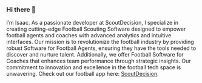 ### Hi there 👋

I’m Isaac. As a passionate developer at ScoutDecision, I specialize in creating cutting-edge Football Scouting Software designed to empower football agents and coaches with advanced analytics and intuitive interfaces. Our mission is to revolutionize the football industry by providing robust Software for Football Agents, ensuring they have the tools needed to discover and nurture talent. Additionally, we offer Football Software for Coaches that enhances team performance through strategic insights. Our commitment to innovation and excellence in the football tech space is unwavering. Check out our football app here: [ScoutDecision](https://www.scoutdecision.com/).
<!--
**Block99block99/Block99block99** is a ✨ _special_ ✨ repository because its `README.md` (this file) appears on your GitHub profile.

Here are some ideas to get you started:

- 🔭 I’m currently working on ...
- 🌱 I’m currently learning ...
- 👯 I’m looking to collaborate on ...
- 🤔 I’m looking for help with ...
- 💬 Ask me about ...
- 📫 How to reach me: ...
- 😄 Pronouns: ...
- ⚡ Fun fact: ...
-->
